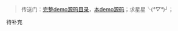 > 传送门：[完整demo源码目录](https://github.com/jiaoyanlin/svgAnimationDemo)，[本demo源码](https://github.com/jiaoyanlin/svgAnimationDemo/blob/master/demos/03_%E8%B7%AF%E5%BE%84%E5%8F%98%E5%BD%A2%E5%8A%A8%E7%94%BB.html)；求星星╰(*°▽°*)╯；

待补充